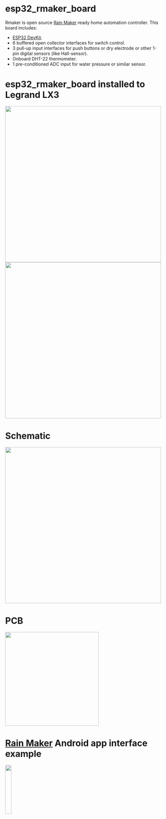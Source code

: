 # esp32_rmaker_board

Rmaker is open source [Rain Maker](https://rainmaker.espressif.com/) ready home automation controller. This board includes:

* [ESP32 DevKit](https://www.aliexpress.com/wholesale?catId=0&initiative_id=SB_20210715114037&SearchText=esp32).
* 6 buffered open collector interfaces for switch control.
* 3 pull-up input interfaces for push buttons or dry electrode or other 1-pin digital sensors (like Hall-sensor).
* Onboard DHT-22 thermometer.
* 1 pre-conditioned ADC input for water pressure or similar sensor.

# esp32_rmaker_board installed to Legrand LX3

<img src="https://i.ibb.co/p136gCR/IMG-20210808-201434-1.jpg" width="500" />

<img src="https://i.ibb.co/pWMzq0v/esp32-rmaker-legrand.png" width="500" />

# Schematic
<img src="https://i.ibb.co/VJNwNN0/rmaker-schematic.png" width="500" />

# PCB
<img src="https://i.ibb.co/NC6wXGM/rmaker.png" width="300" />

# [Rain Maker](https://rainmaker.espressif.com/) Android app interface example
<img src="https://i.ibb.co/LdtL0CB/espressif-rainmaker.jpg" width="20%" height="20%" />



